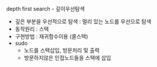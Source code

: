 depth first search - 깊이우선탐색
- 깊은 부분을 우선적으로 탐색 : 멀리 있는 노드를 우선으로 탐색
- 동작원리 : 스택
- 구현방법 : 재귀함수이용 (콜스택)
- sudo
  - 노드를 스택삽입, 방문처리 및 출력
  - 방문하지않은 인접노드들을 스택에 삽입
